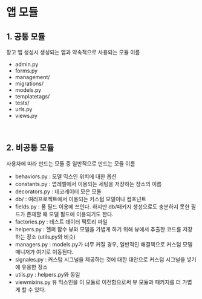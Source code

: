 # 앱 모듈

## 1. 공통 모듈
장고 앱 생성시 생성되는 앱과 약속적으로 사용되는 모듈 이름 

- admin.py
- forms.py
- management/
- migrations/
- models.py
- templatetags/
- tests/
- urls.py
- views.py

<br>

## 2. 비공통 모듈 
사용자에 따라 만드는 모듈 중 일반적으로 만드는 모듈 이름

- behaviors.py : 모델 믹스인 위치에 대한 옵션
- constants.py : 앱레벨에서 이용되는 세팅을 저장하는 장소의 이름
- decorators.py : 데코레이터 모은 모듈
- db/ : 여러프로젝트에서 이용되는 커스텀 모델이나 컴포넌트
- fields.py : 폼 필드 이용에 쓰인다. 하지만 db/패키지 생성으로도 충분하지 못한 필드가 존재할 때 모델 필드에 이용되기도 한다.
- factories.py : 테스트 데이터 팩토리 파일
- helpers.py : 헬퍼 함수 뷰와 모델을 가볍게 하기 위해 뷰에서 추출한 코드를 저장하는 장소 (utils.py와 비슷)
- managers.py : models.py가 너무 커질 경우, 일반적인 해결책으로 커스텀 모델 매니저가 여기로 이동된다.
- signales.py : 커스텀 시그널을 제공하는 것에 대한 대안으로 커스텀 시그널을 넣기에 유용한 장소
- utils.py : helpers.py와 동일
- viewmixins.py 뷰 믹스인을 이 모듈로 이전함으로써 뷰 모듈과 패키지를 더 가볍게 할 수 있다.

